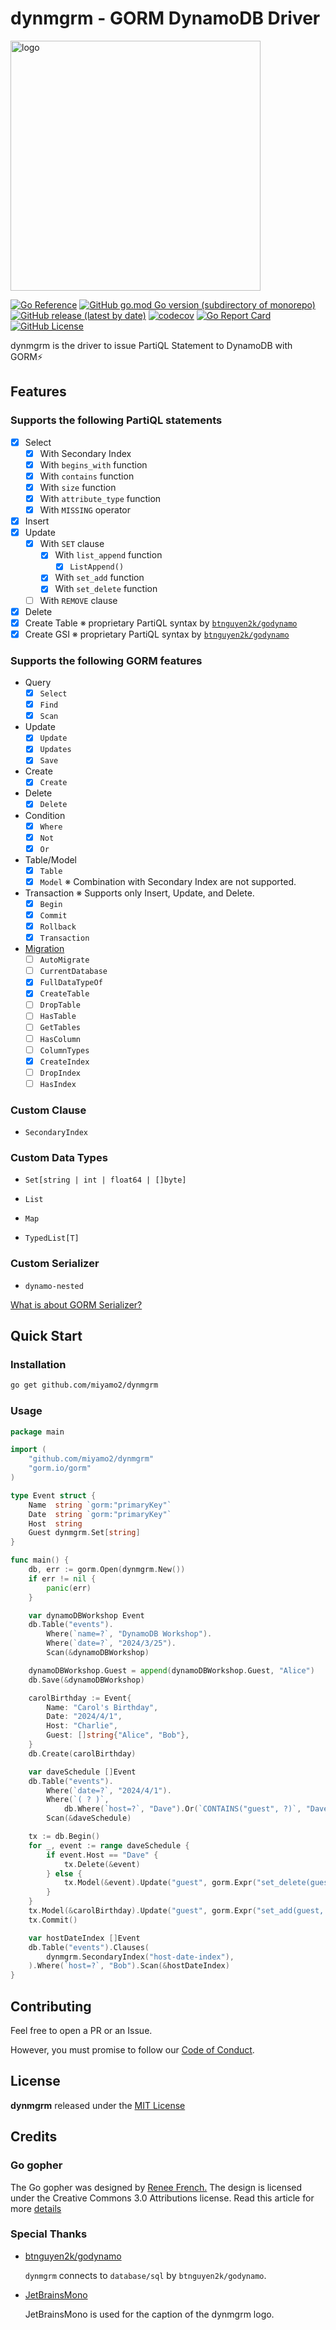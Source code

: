 # dynmgrm - GORM DynamoDB Driver

<img src=".assets/logo/svg/dynmgrm_logo_with_caption.svg" width="400" alt="logo">

[![Go Reference](https://pkg.go.dev/badge/github.com/miyamo2/dynmgrm.svg)](https://pkg.go.dev/github.com/miyamo2/dynmgrm)
[![GitHub go.mod Go version (subdirectory of monorepo)](https://img.shields.io/github/go-mod/go-version/miyamo2/dynmgrm?logo=go)](https://img.shields.io/github/go-mod/go-version/miyamo2/dynmgrm?logo=go)
[![GitHub release (latest by date)](https://img.shields.io/github/v/release/miyamo2/dynmgrm)](https://img.shields.io/github/v/release/miyamo2/dynmgrm)
[![codecov](https://codecov.io/gh/miyamo2/dynmgrm/graph/badge.svg?token=QLIVB3ESVD)](https://codecov.io/gh/miyamo2/dynmgrm)
[![Go Report Card](https://goreportcard.com/badge/github.com/miyamo2/dynmgrm)](https://goreportcard.com/report/github.com/miyamo2/dynmgrm)
[![GitHub License](https://img.shields.io/github/license/miyamo2/dynmgrm?&color=blue)](https://img.shields.io/github/license/miyamo2/dynmgrm?&color=blue)

dynmgrm is the driver to issue PartiQL Statement to DynamoDB with GORM⚡

## Features

### Supports the following PartiQL statements

- [x] Select
  - [x] With Secondary Index
  - [x] With `begins_with` function
  - [x] With `contains` function
  - [x] With `size` function
  - [x] With `attribute_type` function
  - [x] With `MISSING` operator
- [x] Insert
- [x] Update
  - [x] With `SET` clause
    - [x] With `list_append` function
      - [x] `ListAppend()`
    - [x] With `set_add` function
    - [x] With `set_delete` function
  - [ ] With `REMOVE` clause
- [x] Delete
- [x] Create Table ※ proprietary PartiQL syntax by [`btnguyen2k/godynamo`](https://github.com/btnguyen2k/godynamo)
- [x] Create GSI ※ proprietary PartiQL syntax by [`btnguyen2k/godynamo`](https://github.com/btnguyen2k/godynamo)

### Supports the following GORM features

- Query
  - [x] `Select`
  - [x] `Find`
  - [x] `Scan`

- Update
  - [x] `Update`
  - [x] `Updates`
  - [x] `Save`

- Create
  - [x] `Create`
  
- Delete
  - [x] `Delete`

- Condition
  - [x] `Where`
  - [x] `Not`
  - [x] `Or`

- Table/Model
  - [x] `Table`
  - [x] `Model` ※ Combination with Secondary Index are not supported.
  
- Transaction ※ Supports only Insert, Update, and Delete.
  - [x] `Begin`
  - [x] `Commit`
  - [x] `Rollback`
  - [x] `Transaction`

- [Migration](.docs/MIGRATION.md)
  - [ ] `AutoMigrate`
  - [ ] `CurrentDatabase`
  - [x] `FullDataTypeOf`
  - [x] `CreateTable`
  - [ ] `DropTable`
  - [ ] `HasTable`
  - [ ] `GetTables`
  - [ ] `HasColumn`
  - [ ] `ColumnTypes`
  - [x] `CreateIndex`
  - [ ] `DropIndex`
  - [ ] `HasIndex`

### Custom Clause

- `SecondaryIndex`

### Custom Data Types

- `Set[string | int | float64 | []byte]`

- `List`

- `Map`

- `TypedList[T]`

### Custom Serializer

- `dynamo-nested`

[What is about GORM Serializer?](https://gorm.io/docs/serializer.html)

## Quick Start

### Installation

```sh
go get github.com/miyamo2/dynmgrm
```

### Usage

```go
package main

import (
	"github.com/miyamo2/dynmgrm"
	"gorm.io/gorm"
)

type Event struct {
	Name  string `gorm:"primaryKey"`
	Date  string `gorm:"primaryKey"`
	Host  string
	Guest dynmgrm.Set[string]
}

func main() {
	db, err := gorm.Open(dynmgrm.New())
	if err != nil {
		panic(err)
	}

	var dynamoDBWorkshop Event
	db.Table("events").
		Where(`name=?`, "DynamoDB Workshop").
		Where(`date=?`, "2024/3/25").
		Scan(&dynamoDBWorkshop)

	dynamoDBWorkshop.Guest = append(dynamoDBWorkshop.Guest, "Alice")
	db.Save(&dynamoDBWorkshop)

	carolBirthday := Event{
		Name: "Carol's Birthday",
		Date: "2024/4/1",
		Host: "Charlie",
		Guest: []string{"Alice", "Bob"},
	}
	db.Create(carolBirthday)

	var daveSchedule []Event
	db.Table("events").
		Where(`date=?`, "2024/4/1").
		Where(`( ? )`,
			db.Where(`host=?`, "Dave").Or(`CONTAINS("guest", ?)`, "Dave")).
		Scan(&daveSchedule)

	tx := db.Begin()
	for _, event := range daveSchedule {
		if event.Host == "Dave" {
			tx.Delete(&event)
		} else {
			tx.Model(&event).Update("guest", gorm.Expr("set_delete(guest, ?)", dynmgrm.Set[string]{"Dave"}))
		}
	}
	tx.Model(&carolBirthday).Update("guest", gorm.Expr("set_add(guest, ?)", dynmgrm.Set[string]{"Dave"}))
	tx.Commit()

	var hostDateIndex []Event
	db.Table("events").Clauses(
		dynmgrm.SecondaryIndex("host-date-index"),
	).Where(`host=?`, "Bob").Scan(&hostDateIndex)
}
```

## Contributing

Feel free to open a PR or an Issue.

However, you must promise to follow our [Code of Conduct](https://github.com/miyamo2/dynmgrm/blob/main/CODE_OF_CONDUCT.md).

## License

**dynmgrm** released under the [MIT License](https://github.com/miyamo2/dynmgrm/blob/main/LICENSE)

## Credits

### Go gopher

The Go gopher was designed by [Renee French.](http://reneefrench.blogspot.com/)
The design is licensed under the Creative Commons 3.0 Attributions license.
Read this article for more [details](https://go.dev/blog/gopher)

### Special Thanks

- [btnguyen2k/godynamo](https://github.com/btnguyen2k/godynamo)

  `dynmgrm` connects to `database/sql` by `btnguyen2k/godynamo`.

- [JetBrainsMono](https://github.com/JetBrains/JetBrainsMono)

	JetBrainsMono is used for the caption of the dynmgrm logo.